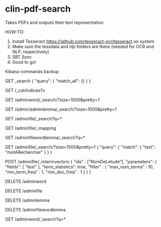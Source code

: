 # clin-pdf-search
Takes PDFs and outputs their text representation

HOW-TO:

1. Install Tesseract https://github.com/tesseract-ocr/tesseract on system
2. Make sure the tessdata and nlp folders are there (needed for OCR and NLP, respectively)
3. SBT Sync
4. Good to go!

Kibana commands backup

GET _search
{
  "query": {
    "match_all": {}
  }
}

GET /_cat/indices?v

GET /adminword/_search/?size=1000&pretty=1

GET /admin/adminlemma/_search/?size=1000&pretty=1

GET /adminfile/_search?q=*

GET /adminfile/_mapping

GET /adminfilewordlemma/_search?q=*

GET /adminfile/_search/?size=1000&pretty=1
{
  "query": {
    "match": {
      "text": "motARechercher"
    }
  }
}

POST /adminfile/_mtermvectors
{
    "ids" : ["NomDeLetude"],
    "parameters": {
        "fields": [
                "text"
        ],
        "term_statistics": true,
        "filter" : {
      "max_num_terms" : 10,
      "min_term_freq" : 1,
      "min_doc_freq" : 1
    }
    }
}

DELETE /adminword

DELETE /adminfile

DELETE /adminlemma

DELETE /adminfilewordlemma

GET /adminword/_search?q=*
